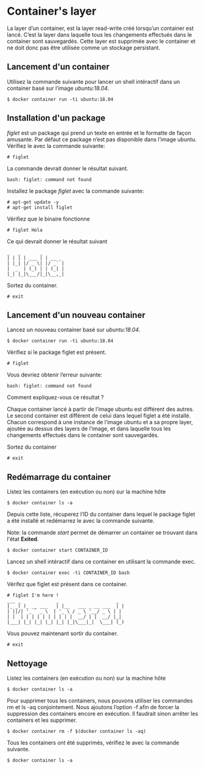# Container's layer

La layer d’un container, est la layer read-write créé lorsqu’un container est lancé. C’est la layer dans laquelle tous les changements effectués dans le container sont sauvegardés. Cette layer est supprimée avec le container et ne doit donc pas être utilisée comme un stockage persistant.

## Lancement d'un container

Utilisez la commande suivante pour lancer un shell intéractif dans un container basé sur l’image *ubuntu:18.04*.

```
$ docker container run -ti ubuntu:18.04
```

## Installation d'un package

*figlet* est un package qui prend un texte en entrée et le formatte de façon amusante. Par défaut ce package n’est pas disponible dans l’image ubuntu. Vérifiez le avec la commande suivante:

```
# figlet
```

La commande devrait donner le résultat suivant.

```
bash: figlet: command not found
```

Installez le package *figlet* avec la commande suivante:

```
# apt-get update -y
# apt-get install figlet
```

Vérifiez que le binaire fonctionne

```
# figlet Hola
```

Ce qui devrait donner le résultat suivant

```
_   _       _
| | | | ___ | | __ _
| |_| |/ _ \| |/ _` |
|  _  | (_) | | (_| |
|_| |_|\___/|_|\__,_|

```

Sortez du container.

```
# exit
```

## Lancement d'un nouveau container

Lancez un nouveau container basé sur *ubuntu:18.04*.

```
$ docker container run -ti ubuntu:18.04
```

Vérifiez si le package figlet est présent.

```
# figlet
```

Vous devriez obtenir l’erreur suivante:

```
bash: figlet: command not found
```

Comment expliquez-vous ce résultat ?

Chaque container lancé à partir de l’image ubuntu est différent des autres. Le second container est différent de celui dans lequel figlet a été installé. Chacun correspond à une instance de l’image ubuntu et a sa propre layer, ajoutée au dessus des layers de l’image, et dans laquelle tous les changements effectués dans le container sont sauvegardés.

Sortez du container

```
# exit
```

## Redémarrage du container


Listez les containers (en exécution ou non) sur la machine hôte

```
$ docker container ls -a
```

Depuis cette liste, récuperez l’ID du container dans lequel le package figlet a été installé et redémarrez le avec la commande suivante.

Note: la commande *start* permet de démarrer un container se trouvant dans l'état **Exited**.

```
$ docker container start CONTAINER_ID
```

Lancez un shell intéractif dans ce container en utilisant la commande exec.

```
$ docker container exec -ti CONTAINER_ID bash
```

Vérifez que figlet est présent dans ce container.

```
# figlet I'm here !
___ _             _                     _
|_ _( )_ __ ___   | |__   ___ _ __ ___  | |
| ||/| '_ ` _ \  | '_ \ / _ \ '__/ _ \ | |
| |  | | | | | | | | | |  __/ | |  __/ |_|
|___| |_| |_| |_| |_| |_|\___|_|  \___| (_)

```

Vous pouvez maintenant sortir du container.

```
# exit
```

## Nettoyage

Listez les containers (en exécution ou non) sur la machine hôte

```
$ docker container ls -a
```

Pour supprimer tous les containers, nous pouvons utiliser les commandes rm et ls -aq conjointement. Nous ajoutons l’option -f afin de forcer la suppression des containers encore en exécution. Il faudrait sinon arrêter les containers et les supprimer.

```
$ docker container rm -f $(docker container ls -aq)
```

Tous les containers ont été supprimés, vérifiez le avec la commande suivante.

```
$ docker container ls -a
```
